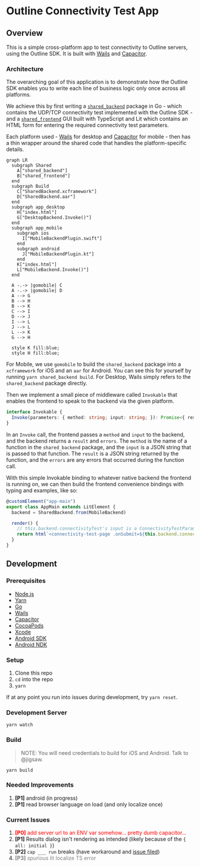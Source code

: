 # Outline Connectivity Test App

## Overview

This is a simple cross-platform app to test connectivity to Outline servers, using the Outline SDK. It is built with [Wails](https://wails.app/) and [Capacitor](https://capacitorjs.com/).

### Architecture

The overarching goal of this application is to demonstrate how the Outline SDK enables you to write each line of business logic only once across all platforms.

We achieve this by first writing a [`shared_backend`](./shared_backend) package in Go - which contains the UDP/TCP connectivity test implemented with the Outline SDK - and a [`shared_frontend`](./shared_frontend/) GUI built with TypeScript and Lit which contains an HTML form for entering the required connectivity test parameters.

Each platform used - [Wails](https://wails.app/) for desktop and [Capacitor](https://capacitorjs.com/) for mobile - then has a thin wrapper around the shared code that handles the platform-specific details.

```mermaid
graph LR
  subgraph Shared
    A["shared_backend"]
    B["shared_frontend"]
  end
  subgraph Build
    C["SharedBackend.xcframework"]
    D["SharedBackend.aar"]
  end
  subgraph app_desktop
    H["index.html"]
    G["DesktopBackend.Invoke()"]
  end
  subgraph app_mobile
    subgraph ios
      I["MobileBackendPlugin.swift"]
    end
    subgraph android
      J["MobileBackendPlugin.kt"]
    end
    K["index.html"]
    L["MobileBackend.Invoke()"]
  end

  A -.-> |gomobile| C
  A -.-> |gomobile| D
  A --> G
  B --> H
  B --> K
  C --> I
  D --> J
  I --> L
  J --> L
  L --> K
  G --> H

  style K fill:blue;
  style H fill:blue;
```

For Mobile, we use `gomobile` to build the `shared_backend` package into a `xcframework` for iOS and an `aar` for Android. You can see this for yourself by running `yarn shared_backend build`. For Desktop, Wails simply refers to the `shared_backend` package directly.

Then we implement a small piece of middleware called `Invokable` that enables the frontend to speak to the backend via the given platform.

```ts
interface Invokable {
  Invoke(parameters: { method: string; input: string; }): Promise<{ result: string; errors: string[] }>
}
```

In an `Invoke` call, the frontend passes a `method` and `input` to the backend, and the backend returns a `result` and `errors`. The `method` is the name of a function in the `shared_backend` package, and the `input` is a JSON string that is passed to that function. The `result` is a JSON string returned by the function, and the `errors` are any errors that occurred during the function call.

With this simple Invokable binding to whatever native backend the frontend is running on, we can then build the frontend convenience bindings with typing and examples, like so:

```ts
@customElement("app-main")
export class AppMain extends LitElement {
  backend = SharedBackend.from(MobileBackend)

  render() {
    // this.backend.connectivityTest's input is a ConnectivityTestParameters interface, output is a ConnectivityTestResult[]
    return html`<connectivity-test-page .onSubmit=${this.backend.connectivityTest} />`;
  }
}
```


## Development

### Prerequisites

- [Node.js](https://nodejs.org/)
- [Yarn](https://yarnpkg.com/)
- [Go](https://golang.org/)
- [Wails](https://wails.app/)
- [Capacitor](https://capacitorjs.com/)
- [CocoaPods](https://cocoapods.org/)
- [Xcode](https://developer.apple.com/xcode/)
- [Android SDK](https://developer.android.com/studio)
- [Android NDK](https://developer.android.com/ndk)

### Setup

1. Clone this repo
1. `cd` into the repo
1. `yarn`

If at any point you run into issues during development, try `yarn reset`.

### Development Server

`yarn watch`

### Build

> NOTE: You will need credentials to build for iOS and Android. Talk to @jigsaw.

`yarn build`

### Needed Improvements

1. **\[P1\]** android (in progress)
1. **\[P1\]** read browser language on load (and only localize once)

### Current Issues

1. <span style="color:red">**\[P0\]** add server url to an ENV var somehow... pretty dumb capacitor...</span>
1. **\[P1\]** Results dialog isn't rendering as intended (likely because of the `{ all: initial }`)
1. **\[P2\]** `cap ___ run` breaks (have workaround and [issue filed](https://github.com/ionic-team/capacitor/issues/6791))
1. <span style="color:gray">**\[P3\]** spurious lit localize TS error</span>
